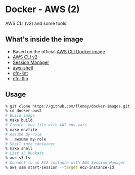 # Docker - AWS (2)

AWS CLI (v2) and some tools.

## What's inside the image

* Based on the official [AWS CLI Docker image][link-aws-cli-image]
* [AWS CLI v2][link-aws-cli-v2]
* [Session Manager][link-session-manager]
* [aws-shell][link-aws-shell]
* [cfn-lint][link-cfn-lint]
* [cfn-flip][link-cfn-flip]

## Usage

```bash
% git clone https://github.com/flemay/docker-images.git
% cd docker-aws2
# Build image
% make build
# Create .env file with AWS env vars
% make envfile
# Assume my-role
% . awsume my-role
# Shell into container
% make shell
# List s3 buckets
% aws s3 ls
# Connect to an EC2 instance with AWS Session Manager
% aws ssm start-session --target ec2-instance-id
```

[link-aws-cli-image]: https://gallery.ecr.aws/aws-cli/aws-cli
[link-aws-cli-v2]: https://github.com/aws/aws-cli/tree/v2
[link-session-manager]: https://docs.aws.amazon.com/systems-manager/latest/userguide/session-manager-working-with-install-plugin.html
[link-aws-shell]: https://github.com/awslabs/aws-shell
[link-cfn-lint]: https://github.com/aws-cloudformation/cfn-python-lint
[link-cfn-flip]: https://github.com/awslabs/aws-cfn-template-flip
